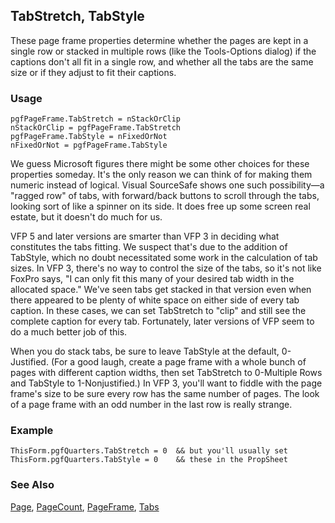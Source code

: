 ## TabStretch, TabStyle

These page frame properties determine whether the pages are kept in a single row or stacked in multiple rows (like the Tools-Options dialog) if the captions don't all fit in a single row, and whether all the tabs are the same size or if they adjust to fit their captions.

### Usage

```foxpro
pgfPageFrame.TabStretch = nStackOrClip
nStackOrClip = pgfPageFrame.TabStretch
pgfPageFrame.TabStyle = nFixedOrNot
nFixedOrNot = pgfPageFrame.TabStyle
```

We guess Microsoft figures there might be some other choices for these properties someday. It's the only reason we can think of for making them numeric instead of logical. Visual SourceSafe shows one such possibility&mdash;a "ragged row" of tabs, with forward/back buttons to scroll through the tabs, looking sort of like a spinner on its side. It does free up some screen real estate, but it doesn't do much for us.

VFP 5 and later versions are smarter than VFP 3 in deciding what constitutes the tabs fitting. We suspect that's due to the addition of TabStyle, which no doubt necessitated some work in the calculation of tab sizes. In VFP 3, there's no way to control the size of the tabs, so it's not like FoxPro says, "I can only fit this many of your desired tab width in the allocated space." We've seen tabs get stacked in that version even when there appeared to be plenty of white space on either side of every tab caption. In these cases, we can set TabStretch to "clip" and still see the complete caption for every tab. Fortunately, later versions of VFP seem to do a much better job of this.

When you do stack tabs, be sure to leave TabStyle at the default, 0-Justified. (For a good laugh, create a page frame with a whole bunch of pages with different caption widths, then set TabStretch to 0-Multiple Rows and TabStyle to 1-Nonjustified.) In VFP 3, you'll want to fiddle with the page frame's size to be sure every row has the same number of pages. The look of a page frame with an odd number in the last row is really strange.

### Example

```foxpro
ThisForm.pgfQuarters.TabStretch = 0  && but you'll usually set
ThisForm.pgfQuarters.TabStyle = 0    && these in the PropSheet
```
### See Also

[Page](s4g524.md), [PageCount](s4g461.md), [PageFrame](s4g524.md), [Tabs](s4g545.md)